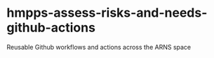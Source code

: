 # hmpps-assess-risks-and-needs-github-actions
Reusable Github workflows and actions across the ARNS space
